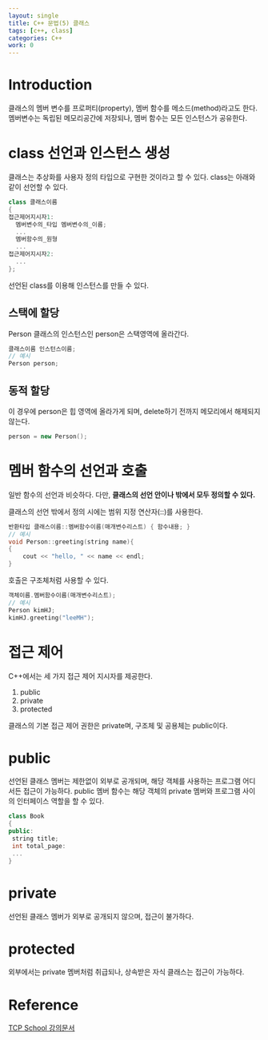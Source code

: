```yaml
---
layout: single
title: C++ 문법(5) 클래스
tags: [c++, class]
categories: C++
work: 0
---
```

# Introduction
클래스의 멤버 변수를 프로퍼티(property), 멤버 함수를 메소드(method)라고도 한다.
멤버변수는 독립된 메모리공간에 저장되나, 멤버 함수는 모든 인스턴스가 공유한다.

# class 선언과 인스턴스 생성
클래스는 추상화를 사용자 정의 타입으로 구현한 것이라고 할 수 있다.
class는 아래와 같이 선언할 수 있다.

```cpp
class 클래스이름
{
접근제어지시자1:
  멤버변수의_타입 멤버변수의_이름;
  ...
  멤버함수의_원형
  ...
접근제어지시자2:
  ...
};
```

선언된 class를 이용해 인스턴스를 만들 수 있다.
## 스택에 할당
Person 클래스의 인스턴스인 person은 스택영역에 올라간다.

```cpp
클래스이름 인스턴스이름;
// 예시
Person person;
```

## 동적 할당
이 경우에 person은 힙 영역에 올라가게 되며,
delete하기 전까지 메모리에서 해제되지 않는다.
```cpp
person = new Person();
```


# 멤버 함수의 선언과 호출
일반 함수의 선언과 비슷하다. 다만, **클래스의 선언 안이나 밖에서 모두 정의할 수 있다.**

클래스의 선언 밖에서 정의 시에는 범위 지정 연산자(::)를 사용한다.
```cpp
반환타입 클래스이름::멤버함수이름(매개변수리스트) { 함수내용; }
// 예시
void Person::greeting(string name){
{
    cout << "hello, " << name << endl; 
}
```

호출은 구조체처럼 사용할 수 있다.
```cpp
객체이름.멤버함수이름(매개변수리스트);
// 예시
Person kimHJ;
kimHJ.greeting("leeMH");
```

# 접근 제어
C++에서는 세 가지 접근 제어 지시자를 제공한다.
1. public
2. private
3. protected

클래스의 기본 접근 제어 권한은 private며, 구조체 및 공용체는 public이다.

# public
선언된 클래스 멤버는 제한없이 외부로 공개되며, 해당 객체를 사용하는 프로그램 어디서든 접근이 가능하다.
public 멤버 함수는 해당 객체의 private 멤버와 프로그램 사이의 인터페이스 역할을 할 수 있다. 
```cpp
class Book
{
public:
 string title;
 int total_page:
 ...
}
```
# private 
선언된 클래스 멤버가 외부로 공개되지 않으며, 접근이 불가하다.

# protected
외부에서는 private 멤버처럼 취급되나, 상속받은 자식 클래스는 접근이 가능하다.


# Reference
[TCP School 강의문서](http://www.tcpschool.com/cpp/cpp_class_intro)  



